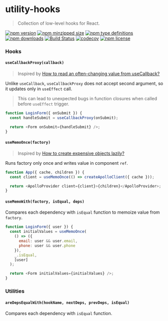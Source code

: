 # utility-hooks

> Collection of low-level hooks for React.

[![npm version](https://img.shields.io/npm/v/utility-hooks.svg)](https://npmjs.com/utility-hooks)
[![npm minzipped size](https://img.shields.io/bundlephobia/minzip/utility-hooks.svg)](https://bundlephobia.com/result?p=utility-hooks)
[![npm type definitions](https://img.shields.io/npm/types/utility-hooks.svg)](https://npmjs.com/utility-hooks)
[![npm downloads](https://img.shields.io/npm/dm/utility-hooks.svg)](https://npmjs.com/utility-hooks)
[![Build Status](https://travis-ci.com/umidbekkarimov/utility-hooks.svg?branch=master)](https://travis-ci.com/umidbekkarimov/utility-hooks)
[![codecov](https://codecov.io/gh/umidbekkarimov/utility-hooks/branch/master/graph/badge.svg)](https://codecov.io/gh/umidbekkarimov/utility-hooks)
[![npm license](https://img.shields.io/npm/l/utility-hooks.svg)](https://npmjs.com/utility-hooks)

### Hooks

#### `useCallbackProxy(callback)`

> Inspired by [How to read an often-changing value from useCallback?](https://reactjs.org/docs/hooks-faq.html#how-to-read-an-often-changing-value-from-usecallback)

Unlike `useCallback`, `useCallbackProxy` does not accept second argument, so it updates only in `useEffect` call.

> This can lead to unexpected bugs in function closures when called before `useEffect` trigger.

```javascript
function LoginForm({ onSubmit }) {
  const handleSubmit = useCallbackProxy(onSubmit);

  return <Form onSubmit={handleSubmit} />;
}
```

#### `useMemoOnce(factory)`

> Inspired by [How to create expensive objects lazily?](https://reactjs.org/docs/hooks-faq.html#how-to-create-expensive-objects-lazily)

Runs factory only once and writes value in component `ref`.

```javascript
function App({ cache, children }) {
  const client = useMemoOnce(() => createApolloClient({ cache }));

  return <ApolloProvider client={client}>{children}</ApolloProvider>;
}
```

#### `useMemoWith(factory, isEqual, deps)`

Compares each dependency with `isEqual` function to memoize value from `factory`.

```javascript
function LoginForm({ user }) {
  const initialValues = useMemoOnce(
    () => ({
      email: user && user.email,
      phone: user && user.phone
    }),
    _.isEqual,
    [user]
  );

  return <Form initialValues={initialValues} />;
}
```

### Utilities

#### `areDepsEqualWith(hookName, nextDeps, prevDeps, isEqual)`

Compares each dependency with `isEqual` function.
